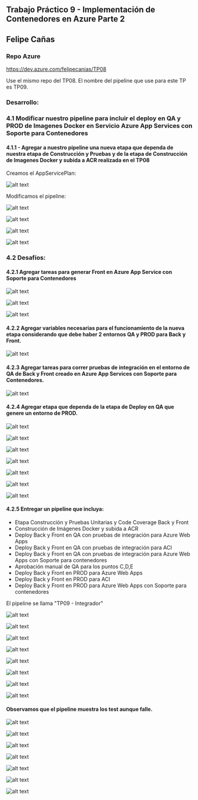 ## Trabajo Práctico 9 - Implementación de Contenedores en Azure Parte 2

## Felipe Cañas

### Repo Azure

https://dev.azure.com/felipecanias/TP08

Use el mismo repo del TP08. El nombre del pipeline que use para este TP es TP09.

### Desarrollo:

### 4.1 Modificar nuestro pipeline para incluir el deploy en QA y PROD de Imagenes Docker en Servicio Azure App Services con Soporte para Contenedores

#### 4.1.1 - Agregar a nuestro pipeline una nueva etapa que dependa de nuestra etapa de Construcción y Pruebas y de la etapa de Construcción de Imagenes Docker y subida a ACR realizada en el TP08

Creamos el AppServicePlan:

![alt text](images/image.png)

Modificamos el pipeline:

![alt text](images/image-1.png)

![alt text](images/image-2.png)

![alt text](images/image-3.png)

![alt text](images/image-4.png)

### 4.2 Desafíos:
#### 4.2.1 Agregar tareas para generar Front en Azure App Service con Soporte para Contenedores

![alt text](images/image-5.png)

![alt text](images/image-6.png)

![alt text](images/image-7.png)

#### 4.2.2 Agregar variables necesarias para el funcionamiento de la nueva etapa considerando que debe haber 2 entornos QA y PROD para Back y Front.

![alt text](images/image-8.png)

#### 4.2.3 Agregar tareas para correr pruebas de integración en el entorno de QA de Back y Front creado en Azure App Services con Soporte para Contenedores.

![alt text](images/image-9.png)

#### 4.2.4 Agregar etapa que dependa de la etapa de Deploy en QA que genere un entorno de PROD.

![alt text](images/image-10.png)

![alt text](images/image-11.png)

![alt text](images/image-12.png)

![alt text](images/image-13.png)

![alt text](images/image-14.png)

![alt text](images/image-15.png)

![alt text](images/image-16.png)

#### 4.2.5 Entregar un pipeline que incluya:
- Etapa Construcción y Pruebas Unitarias y Code Coverage Back y Front
- Construcción de Imágenes Docker y subida a ACR
- Deploy Back y Front en QA con pruebas de integración para Azure Web Apps
- Deploy Back y Front en QA con pruebas de integración para ACI
- Deploy Back y Front en QA con pruebas de integración para Azure Web Apps con Soporte para contenedores
- Aprobación manual de QA para los puntos C,D,E
- Deploy Back y Front en PROD para Azure Web Apps
- Deploy Back y Front en PROD para ACI
- Deploy Back y Front en PROD para Azure Web Apps con Soporte para contenedores

El pipeline se llama "TP09 - Integrador"

![alt text](images/image-17.png)

![alt text](images/image-18.png)

![alt text](images/image-19.png)

![alt text](images/image-20.png)

![alt text](images/image-21.png)

![alt text](images/image-22.png)

![alt text](images/image-23.png)

![alt text](images/image-24.png)

#### Observamos que el pipeline muestra los test aunque falle.

![alt text](images/image-25.png)

![alt text](images/image-26.png)

![alt text](images/image-27.png)

![alt text](images/image-28.png)

![alt text](images/image-29.png)

![alt text](images/image-30.png)

![alt text](images/image-31.png)